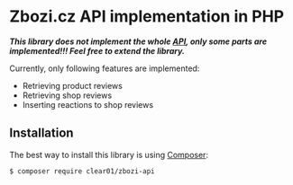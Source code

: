 Zbozi.cz API implementation in PHP
==================================

**_This library does not implement the whole [API](https://api.zbozi.cz/#/), only some parts are implemented!!! Feel free to extend the library._**

Currently, only following features are implemented:
- Retrieving product reviews
- Retrieving shop reviews
- Inserting reactions to shop reviews


Installation
------------

The best way to install this library is using  [Composer](http://getcomposer.org/):

```sh
$ composer require clear01/zbozi-api
```

